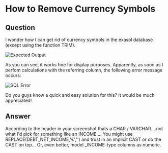 # How to Remove Currency Symbols

## Question
I wonder how I can get rid of currency symbols in the exasol database (except using the function TRIM).

![Expected Output](images/remove-currency-symbol.png)

As you can see, it works fine for display purposes.
Apparently, as soon as I perfom calculations with the referring column, the following error message occurs:

![SQL Error](images/remove-currency-symbols-sqlerror.png)

Do you guys know a quick and easy solution for this?
It would be much appreciated! 

## Answer
According to the header in your screenshot thats a CHAR / VARCHAR....not what I'd pick for something like an INCOME....
You might use REPLACE(DEBT_NET_INCOME,'€','') and trust in an implicit CAST or do the CAST on top...
Or, even better, model _INCOME-type columns as numeric.
